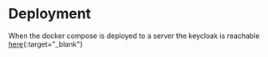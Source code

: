 # Deployment

When the docker compose is deployed to a server the keycloak is reachable [here](https://nico.jakobrathberger.eu){:target="_blank"}
